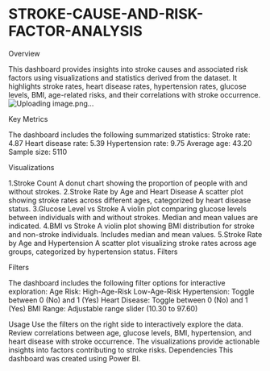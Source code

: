 # STROKE-CAUSE-AND-RISK-FACTOR-ANALYSIS
Overview

This dashboard provides insights into stroke causes and associated risk factors using visualizations and statistics derived from the dataset. It highlights stroke rates, heart disease rates, hypertension rates, glucose levels, BMI, age-related risks, and their correlations with stroke occurrence.
![Uploading image.png…]()

Key Metrics

The dashboard includes the following summarized statistics:
Stroke rate: 4.87 Heart disease rate: 5.39 Hypertension rate: 9.75 Average age: 43.20 Sample size: 5110

Visualizations

1.Stroke Count A donut chart showing the proportion of people with and without strokes.
2.Stroke Rate by Age and Heart Disease A scatter plot showing stroke rates across different ages, categorized by heart disease status.
3.Glucose Level vs Stroke A violin plot comparing glucose levels between individuals with and without strokes. Median and mean values are indicated.
4.BMI vs Stroke A violin plot showing BMI distribution for stroke and non-stroke individuals. Includes median and mean values.
5.Stroke Rate by Age and Hypertension A scatter plot visualizing stroke rates across age groups, categorized by hypertension status. Filters

Filters

The dashboard includes the following filter options for interactive 
exploration:
Age Risk: High-Age-Risk Low-Age-Risk
Hypertension: Toggle between 0 (No) and 1 (Yes)
Heart Disease: Toggle between 0 (No) and 1 (Yes)
BMI Range: Adjustable range slider (10.30 to 97.60)

Usage
Use the filters on the right side to interactively explore the data. Review correlations between age, glucose levels, BMI, hypertension, and heart disease with stroke occurrence. The visualizations provide actionable insights into factors contributing to stroke risks. Dependencies
This dashboard was created using Power BI.
